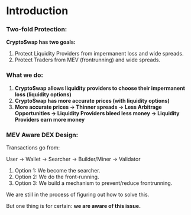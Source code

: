 # Introduction

### Two-fold Protection:&#x20;

**CryptoSwap has two goals:**

1. Protect Liquidity Providers from impermanent loss and wide spreads.&#x20;
2. Protect Traders from MEV (frontrunning) and wide spreads.&#x20;

### What we do:&#x20;

1. **CryptoSwap allows liquidity providers to choose their impermanent loss (liquidity options)**
2. **CryptoSwap has more accurate prices (with liquidity options)**
3. **More accurate prices -> Thinner spreads -> Less Arbitrage Opportunities -> Liquidity Providers bleed less money -> Liquidity Providers earn more money**&#x20;

### MEV Aware DEX Design:

Transactions go from:

User -> Wallet -> Searcher -> Builder/Miner -> Validator&#x20;

1. Option 1: We become the searcher.
2. Option 2: We do the front-running.&#x20;
3. Option 3: We build a mechanism to prevent/reduce frontrunning.&#x20;

We are still in the process of figuring out how to solve this.&#x20;

But one thing is for certain: **we are aware of this issue.**
